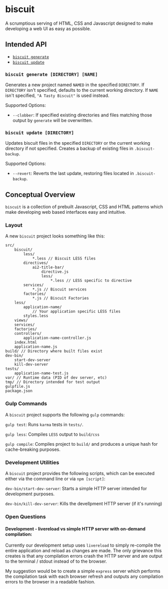 biscuit
=======

A scrumptious serving of HTML, CSS and Javascript designed to make developing a web UI as easy as possible.

## Intended API

* [`biscuit generate`](#generate)
* [`biscuit update`](#update)

### <a name="generate"></a> `biscuit generate [DIRECTORY] [NAME]`

Generates a new project named `NAMED` in the specified `DIRECTORY`.  If `DIRECTORY` isn't specified, defaults to the current working directory.  If `NAME` isn't specified, `"A Tasty Biscuit"` is used instead.

Supported Options:

* `--clobber`: If specified existing directories and files matching those output by `generate` will be overwritten.

### <a name="update"></a> `biscuit update [DIRECTORY]`

Updates biscuit files in the specified `DIRECTORY` or the current working directory if not specified.  Creates a backup of existing files in `.biscuit-backup`.

Supported Options:

* `--revert`: Reverts the last update, restoring files located in `.biscuit-backup`.

## Conceptual Overview

`biscuit` is a collection of prebuilt Javascript, CSS and HTML patterns which make developing web based interfaces easy and intuitive.

### Layout

A new `biscuit` project looks something like this:

	src/		
	    biscuit/			
			less/
				*.less // Biscuit LESS files
			directives/
				ai2-title-bar/
					directive.js
					less/
						*.less // LESS specific to directive
			services/
				*.js // Biscuit services
			factories/
				*.js // Biscuit Factories		
		less/
			application-name/
				// Your application specific LESS files
			styles.less
    	views/	
    	services/
    	factories/
    	controllers/
			application-name-controller.js
	    index.html
	    application-name.js
	build/ // Directory where built files exist
	dev-bin/
		start-dev-server
		kill-dev-server
	tests/
		application-name-test.js
	var/ // Runtime data (PID of dev server, etc)
	tmp/ // Directory intended for test output
	gulpfile.js
	package.json
	
### Gulp Commands
	    
A `biscuit` project supports the following `gulp` commands:

`gulp test`: Runs `karma` tests in `tests/`.

`gulp less`: Compiles `LESS` output to `build/css`

`gulp compile`: Compiles project to `build/` and produces a unique hash for cache-breaking purposes.

### Development Utilities

A `biscuit` project provides the following scripts, which can be executed either via the command line or via `npm [script]`:

`dev-bin/start-dev-server`: Starts a simple HTTP server intended for development purposes.

`dev-bin/kill-dev-server`: Kills the devellpment HTTP server (if it's running)

### Open Questions

#### Development - livereload vs simple HTTP server with on-demand compilation:

Currently our development setup uses `livereload` to simply re-compile the entire application and reload as changes are made.  The only grievance this creates is that any compilation errors crash the HTTP server and are output to the terminal / stdout instead of to the browser.   

My suggestion would be to create a simple `express` server which performs the compilation task with each browser refresh and outputs any compilation errors to the browser in a readable fashion.






